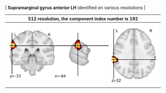 


| **Supramarginal gyrus anterior LH** identified on various resolutions |

| 512 resolution, the component index number is 192|  
|:---:|  
| ![Component 512](../512/final/192.jpg "From component 512: Supramarginal gyrus anterior LH") |
